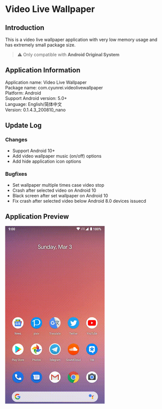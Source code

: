 # Video Live Wallpaper
## Introduction  
This is a video live wallpaper application with very low memory usage and has extremely small package size.
> :warning: Only compatible with **Android Original System**

## Application Information
Application name: Video Live Wallpaper  
Package name: com.cyunrei.videolivewallpaper  
Platform: Android  
Support Android version: 5.0+  
Language: English/简体中文  
Version: 0.1.4.3_200810_nano
## Update Log
### Changes
- Support Android 10+ 
- Add video wallpaper music (on/off) options
- Add hide application icon options 
### Bugfixes
- Set wallpaper multiple times case video stop
- Crash after selected video on Android 10
- Black screen after set wallpaper on Android 10
- Fix crash after selected video below Android 8.0 devices issuecd
## Application Preview
![](https://github.com/Cyunrei/Video-Live-Wallpaper/blob/master/preview.gif)